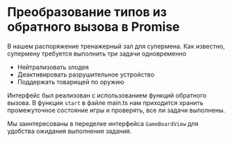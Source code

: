 # Преобразование типов из обратного вызова в Promise

В нашем распоряжение тренажерный зал для супермена. Как известно, супермену требуется выполнить три задачи одновременно

* Нейтрализовать злодея
* Деактивировать разрушительное устройство
* Поддержать товарищей по оружию

Интерфейс был реализован с использованием функций обратного вызова. В функции `start` в файле main.ts нам приходится хранить промежуточное состояние игры и проверять, все ли задачи выполнены.

Мы заинтересованы в переделке интерфейса `GameBoardView` для удобства ожидания выполнения задания.

